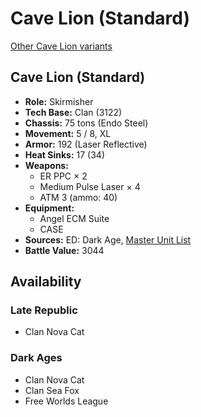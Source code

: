 # Cave Lion (Standard)

[Other Cave Lion variants](../cave_lion.md)

## Cave Lion (Standard)
- **Role:** Skirmisher
- **Tech Base:** Clan (3122)
- **Chassis:** 75 tons (Endo Steel)
- **Movement:** 5 / 8, XL
- **Armor:** 192 (Laser Reflective)
- **Heat Sinks:** 17 (34)
- **Weapons:**
  - ER PPC × 2
  - Medium Pulse Laser × 4
  - ATM 3 (ammo: 40)
- **Equipment:**
  - Angel ECM Suite
  - CASE
- **Sources:** ED: Dark Age, [Master Unit List](http://masterunitlist.info/Unit/Details/6954/cave-lion-standard)
- **Battle Value:** 3044

## Availability

### Late Republic
- Clan Nova Cat

### Dark Ages
- Clan Nova Cat
- Clan Sea Fox
- Free Worlds League

